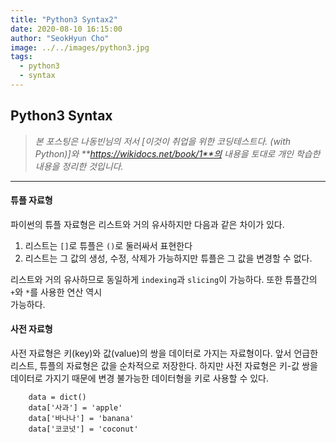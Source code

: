 ```yaml
---
title: "Python3 Syntax2"
date: 2020-08-10 16:15:00
author: "SeokHyun Cho"
image: ../../images/python3.jpg
tags:
  - python3
  - syntax
---
```


## Python3 Syntax

> _본 포스팅은 나동빈님의 저서 [이것이 취업을 위한 코딩테스트다. (with Python)]와 **https://wikidocs.net/book/1**의 내용을 토대로 개인 학습한 내용을 정리한 것입니다._

---

#### 튜플 자료형

파이썬의 튜플 자료형은 리스트와 거의 유사하지만 다음과 같은 차이가 있다.

1. 리스트는 `[]`로 튜플은 `()`로 둘러싸서 표현한다
2. 리스트는 그 값의 생성, 수정, 삭제가 가능하지만 튜플은 그 값을 변경할 수 없다.

리스트와 거의 유사하므로 동일하게 `indexing`과 `slicing`이 가능하다. 또한 튜플간의 `+`와 `*`를 사용한 연산 역시<br>
가능하다.

#### 사전 자료형

사전 자료형은 키(key)와 값(value)의 쌍을 데이터로 가지는 자료형이다. 앞서 언급한 리스트, 튜플의 자료형은 값을 순차적으로 저장한다.
하지만 사전 자료형은 키-값 쌍을 데이터로 가지기 때문에 변경 불가능한 데이터형을 키로 사용할 수 있다.

```
    data = dict()
    data['사과'] = 'apple'
    data['바나나'] = 'banana'
    data['코코넛'] = 'coconut'


```
